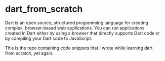 # dart_from_scratch
Dart is an open source, structured programming language for creating complex, browser-based web applications. You can run applications created in Dart either by using a browser that directly supports Dart code or by compiling your Dart code to JavaScript.

This is the repo containing code snippets that I wrote while learning dart from scratch, yet again.
